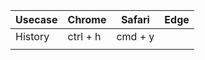 
| Usecase | Chrome   | Safari  | Edge |
| ------- | -------- | ------- | ---- |
| History | ctrl + h | cmd + y |      |
|         |          |         |      |
